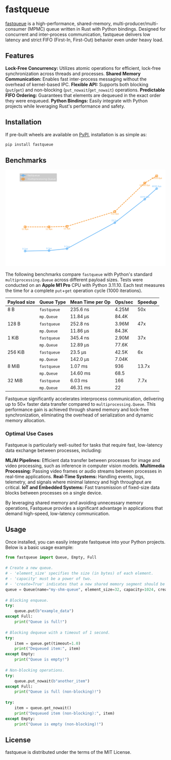 # fastqueue

[fastqueue](https://github.com/idkosilov/fastqueue) is a high-performance, shared-memory, 
multi-producer/multi-consumer (MPMC) queue written in Rust with Python bindings. 
Designed for concurrent and inter-process communication, fastqueue delivers 
low latency and strict FIFO (First-In, First-Out) behavior even under heavy load.

## Features

**Lock-Free Concurrency:** Utilizes atomic operations for efficient, lock-free synchronization across threads and processes.
**Shared Memory Communication:** Enables fast inter-process messaging without the overhead of kernel-based IPC.
**Flexible API:** Supports both blocking (`put`/`get`) and non-blocking (`put_nowait`/`get_nowait`) operations.
**Predictable FIFO Ordering:** Guarantees that elements are dequeued in the exact order they were enqueued.
**Python Bindings:** Easily integrate with Python projects while leveraging Rust's performance and safety.

## Installation

If pre-built wheels are available on [PyPI](https://pypi.org), installation is as simple as:

```bash
pip install fastqueue
```

## Benchmarks

![benchmarks](tests/benchmarks/benchmark_plot.png)

The following benchmarks compare `fastqueue` with Python's standard 
`multiprocessing.Queue` across different payload sizes. Tests were conducted 
on an **Apple M1 Pro** CPU with Python 3.11.10. Each test measures 
the time for a complete `put`+`get` operation cycle (1000 iterations). 

| Payload size | Queue Type  | Mean Time per Op | Ops/sec | Speedup |
|--------------|-------------|------------------|---------|---------|
| 8 B          | `fastqueue` | 235.6 ns         | 4.25M   | 50x     |
|              | `mp.Queue`  | 11.84 μs         | 84.4K   |         |
| 128 B        | `fastqueue` | 252.8 ns         | 3.96M   | 47x     |
|              | `mp.Queue`  | 11.86 μs         | 84.3K   |         |
| 1 KiB        | `fastqueue` | 345.4 ns         | 2.90M   | 37x     |
|              | `mp.Queue`  | 12.89 μs         | 77.6K   |         |
| 256 KiB      | `fastqueue` | 23.5 μs          | 42.5K   | 6x      |
|              | `mp.Queue`  | 142.0 μs         | 7.04K   |         |
| 8 MiB        | `fastqueue` | 1.07 ms          | 936     | 13.7x   |
|              | `mp.Queue`  | 14.60 ms         | 68.5    |         |
| 32 MiB       | `fastqueue` | 6.03 ms          | 166     | 7.7x    |
|              | `mp.Queue`  | 46.31 ms         | 22      |         |

Fastqueue significantly accelerates interprocess communication, 
delivering up to 50× faster data transfer compared to `multiprocessing.Queue`. 
This performance gain is achieved through shared memory and lock-free 
synchronization, eliminating the overhead of serialization and dynamic memory 
allocation.

### Optimal Use Cases

Fastqueue is particularly well-suited for tasks that require fast, 
low-latency data exchange between processes, including:

**ML/AI Pipelines:** Efficient data transfer between processes for image and video processing, such as inference in computer vision models.
**Multimedia Processing:** Passing video frames or audio streams between processes in real-time applications.
**Real-Time Systems:** Handling events, logs, telemetry, and signals where minimal latency and high throughput are critical.
**IoT and Embedded Systems:** Fast transmission of fixed-size data blocks between processes on a single device.

By leveraging shared memory and avoiding unnecessary memory operations, 
Fastqueue provides a significant advantage in applications that demand 
high-speed, low-latency communication.

## Usage

Once installed, you can easily integrate fastqueue into your Python projects. Below is a basic usage example:

```python
from fastqueue import Queue, Empty, Full

# Create a new queue.
# - 'element_size' specifies the size (in bytes) of each element.
# - 'capacity' must be a power of two.
# - 'create=True' indicates that a new shared memory segment should be created.
queue = Queue(name="my-shm-queue", element_size=32, capacity=1024, create=True)

# Blocking enqueue.
try:
    queue.put(b"example_data")
except Full:
    print("Queue is full!")

# Blocking dequeue with a timeout of 1 second.
try:
    item = queue.get(timeout=1.0)
    print("Dequeued item:", item)
except Empty:
    print("Queue is empty!")

# Non-blocking operations.
try:
    queue.put_nowait(b"another_item")
except Full:
    print("Queue is full (non-blocking)!")

try:
    item = queue.get_nowait()
    print("Dequeued item (non-blocking):", item)
except Empty:
    print("Queue is empty (non-blocking)!")
```


## License

fastqueue is distributed under the terms of the MIT License.


